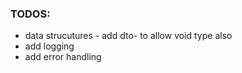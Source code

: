 ### TODOS:

- data strucutures - add dto- to allow void type also
- add logging
- add error handling

